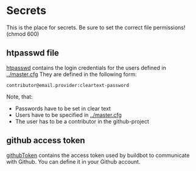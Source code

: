# Secrets
This is the place for secrets.
Be sure to set the correct file permissions! (chmod 600)
## htpasswd file
[htpasswd](htpasswd) contains the login credentials for the users defined in [../master.cfg](../master.cfg)
They are defined in the following form:

`contributor@email.provider:cleartext-password`

Note, that:
- Passwords have to be set in clear text
- Users have to be specified in [../master.cfg](../master.cfg)
- The user has to be a contributor in the github-project
## github access token
[githubToken](githubToken) contains the access token used by buildbot to communicate with Github.
You can define it in your Github account.



